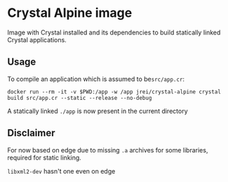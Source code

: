 # Crystal Alpine image

Image with Crystal installed and its dependencies to build statically linked Crystal applications.

## Usage

To compile an application which is assumed to be`src/app.cr`:

`docker run --rm -it -v $PWD:/app -w /app jrei/crystal-alpine crystal build src/app.cr --static --release --no-debug`

A statically linked `./app` is now present in the current directory

## Disclaimer

For now based on edge due to missing `.a` archives for some libraries, required for static linking.    
                                                                                                       
`libxml2-dev` hasn't one even on edge
